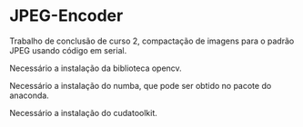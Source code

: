 # JPEG-Encoder
Trabalho de conclusão de curso 2, compactação de imagens para o padrão JPEG usando código em serial.

Necessário a instalação da biblioteca opencv.

Necessário a instalação do numba, que pode ser obtido no pacote do anaconda.

Necessário a instalação do cudatoolkit.

